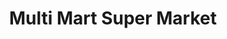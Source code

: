 ---
title: "Multi Mart Super Market"
url: /bengaluru-karnataka/multi-mart-super-market/
shop: Supermarkt
---